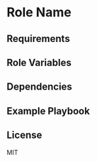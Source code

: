 Role Name
=========


Requirements
------------

Role Variables
--------------

Dependencies
------------


Example Playbook
----------------

License
-------

MIT
